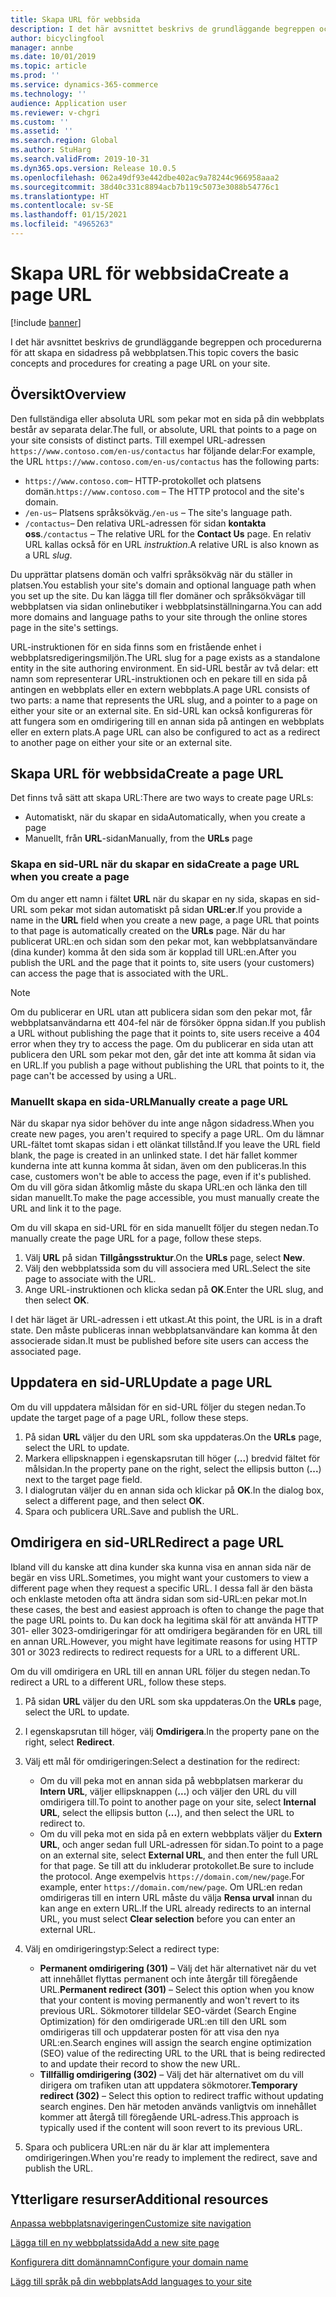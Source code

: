```yaml
---
title: Skapa URL för webbsida
description: I det här avsnittet beskrivs de grundläggande begreppen och procedurerna för att skapa en sidadress på webbplatsen.
author: bicyclingfool
manager: annbe
ms.date: 10/01/2019
ms.topic: article
ms.prod: ''
ms.service: dynamics-365-commerce
ms.technology: ''
audience: Application user
ms.reviewer: v-chgri
ms.custom: ''
ms.assetid: ''
ms.search.region: Global
ms.author: StuHarg
ms.search.validFrom: 2019-10-31
ms.dyn365.ops.version: Release 10.0.5
ms.openlocfilehash: 062a49df93e442dbe402ac9a78244c966958aaa2
ms.sourcegitcommit: 38d40c331c8894acb7b119c5073e3088b54776c1
ms.translationtype: HT
ms.contentlocale: sv-SE
ms.lasthandoff: 01/15/2021
ms.locfileid: "4965263"
---
```

# <a name="create-a-page-url"></a><span data-ttu-id="b0873-103">Skapa URL för webbsida</span><span class="sxs-lookup"><span data-stu-id="b0873-103">Create a page URL</span></span>


[!include [banner](includes/banner.md)]

<span data-ttu-id="b0873-104">I det här avsnittet beskrivs de grundläggande begreppen och procedurerna för att skapa en sidadress på webbplatsen.</span><span class="sxs-lookup"><span data-stu-id="b0873-104">This topic covers the basic concepts and procedures for creating a page URL on your site.</span></span>

## <a name="overview"></a><span data-ttu-id="b0873-105">Översikt</span><span class="sxs-lookup"><span data-stu-id="b0873-105">Overview</span></span>

<span data-ttu-id="b0873-106">Den fullständiga eller absoluta URL som pekar mot en sida på din webbplats består av separata delar.</span><span class="sxs-lookup"><span data-stu-id="b0873-106">The full, or absolute, URL that points to a page on your site consists of distinct parts.</span></span> <span data-ttu-id="b0873-107">Till exempel URL-adressen `https://www.contoso.com/en-us/contactus` har följande delar:</span><span class="sxs-lookup"><span data-stu-id="b0873-107">For example, the URL `https://www.contoso.com/en-us/contactus` has the following parts:</span></span>

- <span data-ttu-id="b0873-108">`https://www.contoso.com`– HTTP-protokollet och platsens domän.</span><span class="sxs-lookup"><span data-stu-id="b0873-108">`https://www.contoso.com` – The HTTP protocol and the site's domain.</span></span>
- <span data-ttu-id="b0873-109">`/en-us`– Platsens språksökväg.</span><span class="sxs-lookup"><span data-stu-id="b0873-109">`/en-us` – The site's language path.</span></span>
- <span data-ttu-id="b0873-110">`/contactus`– Den relativa URL-adressen för sidan **kontakta oss**.</span><span class="sxs-lookup"><span data-stu-id="b0873-110">`/contactus` – The relative URL for the **Contact Us** page.</span></span> <span data-ttu-id="b0873-111">En relativ URL kallas också för en URL *instruktion*.</span><span class="sxs-lookup"><span data-stu-id="b0873-111">A relative URL is also known as a URL *slug*.</span></span>

<span data-ttu-id="b0873-112">Du upprättar platsens domän och valfri språksökväg när du ställer in platsen.</span><span class="sxs-lookup"><span data-stu-id="b0873-112">You establish your site's domain and optional language path when you set up the site.</span></span> <span data-ttu-id="b0873-113">Du kan lägga till fler domäner och språksökvägar till webbplatsen via sidan onlinebutiker i webbplatsinställningarna.</span><span class="sxs-lookup"><span data-stu-id="b0873-113">You can add more domains and language paths to your site through the online stores page in the site's settings.</span></span>

<span data-ttu-id="b0873-114">URL-instruktionen för en sida finns som en fristående enhet i webbplatsredigeringsmiljön.</span><span class="sxs-lookup"><span data-stu-id="b0873-114">The URL slug for a page exists as a standalone entity in the site authoring environment.</span></span> <span data-ttu-id="b0873-115">En sid-URL består av två delar: ett namn som representerar URL-instruktionen och en pekare till en sida på antingen en webbplats eller en extern webbplats.</span><span class="sxs-lookup"><span data-stu-id="b0873-115">A page URL consists of two parts: a name that represents the URL slug, and a pointer to a page on either your site or an external site.</span></span> <span data-ttu-id="b0873-116">En sid-URL kan också konfigureras för att fungera som en omdirigering till en annan sida på antingen en webbplats eller en extern plats.</span><span class="sxs-lookup"><span data-stu-id="b0873-116">A page URL can also be configured to act as a redirect to another page on either your site or an external site.</span></span>

## <a name="create-a-page-url"></a><span data-ttu-id="b0873-117">Skapa URL för webbsida</span><span class="sxs-lookup"><span data-stu-id="b0873-117">Create a page URL</span></span>

<span data-ttu-id="b0873-118">Det finns två sätt att skapa URL:</span><span class="sxs-lookup"><span data-stu-id="b0873-118">There are two ways to create page URLs:</span></span>

- <span data-ttu-id="b0873-119">Automatiskt, när du skapar en sida</span><span class="sxs-lookup"><span data-stu-id="b0873-119">Automatically, when you create a page</span></span>
- <span data-ttu-id="b0873-120">Manuellt, från **URL**-sidan</span><span class="sxs-lookup"><span data-stu-id="b0873-120">Manually, from the **URLs** page</span></span>

### <a name="create-a-page-url-when-you-create-a-page"></a><span data-ttu-id="b0873-121">Skapa en sid-URL när du skapar en sida</span><span class="sxs-lookup"><span data-stu-id="b0873-121">Create a page URL when you create a page</span></span>

<span data-ttu-id="b0873-122">Om du anger ett namn i fältet **URL** när du skapar en ny sida, skapas en sid-URL som pekar mot sidan automatiskt på sidan **URL:er**.</span><span class="sxs-lookup"><span data-stu-id="b0873-122">If you provide a name in the **URL** field when you create a new page, a page URL that points to that page is automatically created on the **URLs** page.</span></span> <span data-ttu-id="b0873-123">När du har publicerat URL:en och sidan som den pekar mot, kan webbplatsanvändare (dina kunder) komma åt den sida som är kopplad till URL:en.</span><span class="sxs-lookup"><span data-stu-id="b0873-123">After you publish the URL and the page that it points to, site users (your customers) can access the page that is associated with the URL.</span></span>

> [!NOTE]
> <span data-ttu-id="b0873-124">Om du publicerar en URL utan att publicera sidan som den pekar mot, får webbplatsanvändarna ett 404-fel när de försöker öppna sidan.</span><span class="sxs-lookup"><span data-stu-id="b0873-124">If you publish a URL without publishing the page that it points to, site users receive a 404 error when they try to access the page.</span></span> <span data-ttu-id="b0873-125">Om du publicerar en sida utan att publicera den URL som pekar mot den, går det inte att komma åt sidan via en URL.</span><span class="sxs-lookup"><span data-stu-id="b0873-125">If you publish a page without publishing the URL that points to it, the page can't be accessed by using a URL.</span></span>

### <a name="manually-create-a-page-url"></a><span data-ttu-id="b0873-126">Manuellt skapa en sida-URL</span><span class="sxs-lookup"><span data-stu-id="b0873-126">Manually create a page URL</span></span>

<span data-ttu-id="b0873-127">När du skapar nya sidor behöver du inte ange någon sidadress.</span><span class="sxs-lookup"><span data-stu-id="b0873-127">When you create new pages, you aren't required to specify a page URL.</span></span> <span data-ttu-id="b0873-128">Om du lämnar URL-fältet tomt skapas sidan i ett olänkat tillstånd.</span><span class="sxs-lookup"><span data-stu-id="b0873-128">If you leave the URL field blank, the page is created in an unlinked state.</span></span> <span data-ttu-id="b0873-129">I det här fallet kommer kunderna inte att kunna komma åt sidan, även om den publiceras.</span><span class="sxs-lookup"><span data-stu-id="b0873-129">In this case, customers won't be able to access the page, even if it's published.</span></span> <span data-ttu-id="b0873-130">Om du vill göra sidan åtkomlig måste du skapa URL:en och länka den till sidan manuellt.</span><span class="sxs-lookup"><span data-stu-id="b0873-130">To make the page accessible, you must manually create the URL and link it to the page.</span></span>

<span data-ttu-id="b0873-131">Om du vill skapa en sid-URL för en sida manuellt följer du stegen nedan.</span><span class="sxs-lookup"><span data-stu-id="b0873-131">To manually create the page URL for a page, follow these steps.</span></span>

1. <span data-ttu-id="b0873-132">Välj **URL** på sidan **Tillgångsstruktur**.</span><span class="sxs-lookup"><span data-stu-id="b0873-132">On the **URLs** page, select **New**.</span></span>
1. <span data-ttu-id="b0873-133">Välj den webbplatssida som du vill associera med URL.</span><span class="sxs-lookup"><span data-stu-id="b0873-133">Select the site page to associate with the URL.</span></span>
1. <span data-ttu-id="b0873-134">Ange URL-instruktionen och klicka sedan på **OK**.</span><span class="sxs-lookup"><span data-stu-id="b0873-134">Enter the URL slug, and then select **OK**.</span></span>

<span data-ttu-id="b0873-135">I det här läget är URL-adressen i ett utkast.</span><span class="sxs-lookup"><span data-stu-id="b0873-135">At this point, the URL is in a draft state.</span></span> <span data-ttu-id="b0873-136">Den måste publiceras innan webbplatsanvändare kan komma åt den associerade sidan.</span><span class="sxs-lookup"><span data-stu-id="b0873-136">It must be published before site users can access the associated page.</span></span>

## <a name="update-a-page-url"></a><span data-ttu-id="b0873-137">Uppdatera en sid-URL</span><span class="sxs-lookup"><span data-stu-id="b0873-137">Update a page URL</span></span>

<span data-ttu-id="b0873-138">Om du vill uppdatera målsidan för en sid-URL följer du stegen nedan.</span><span class="sxs-lookup"><span data-stu-id="b0873-138">To update the target page of a page URL, follow these steps.</span></span>

1. <span data-ttu-id="b0873-139">På sidan **URL** väljer du den URL som ska uppdateras.</span><span class="sxs-lookup"><span data-stu-id="b0873-139">On the **URLs** page, select the URL to update.</span></span>
1. <span data-ttu-id="b0873-140">Markera ellipsknappen i egenskapsrutan till höger (**...**) bredvid fältet för målsidan.</span><span class="sxs-lookup"><span data-stu-id="b0873-140">In the property pane on the right, select the ellipsis button (**...**) next to the target page field.</span></span>
1. <span data-ttu-id="b0873-141">I dialogrutan väljer du en annan sida och klickar på **OK**.</span><span class="sxs-lookup"><span data-stu-id="b0873-141">In the dialog box, select a different page, and then select **OK**.</span></span>
1. <span data-ttu-id="b0873-142">Spara och publicera URL.</span><span class="sxs-lookup"><span data-stu-id="b0873-142">Save and publish the URL.</span></span>

## <a name="redirect-a-page-url"></a><span data-ttu-id="b0873-143">Omdirigera en sid-URL</span><span class="sxs-lookup"><span data-stu-id="b0873-143">Redirect a page URL</span></span>

<span data-ttu-id="b0873-144">Ibland vill du kanske att dina kunder ska kunna visa en annan sida när de begär en viss URL.</span><span class="sxs-lookup"><span data-stu-id="b0873-144">Sometimes, you might want your customers to view a different page when they request a specific URL.</span></span> <span data-ttu-id="b0873-145">I dessa fall är den bästa och enklaste metoden ofta att ändra sidan som sid-URL:en pekar mot.</span><span class="sxs-lookup"><span data-stu-id="b0873-145">In these cases, the best and easiest approach is often to change the page that the page URL points to.</span></span> <span data-ttu-id="b0873-146">Du kan dock ha legitima skäl för att använda HTTP 301- eller 3023-omdirigeringar för att omdirigera begäranden för en URL till en annan URL.</span><span class="sxs-lookup"><span data-stu-id="b0873-146">However, you might have legitimate reasons for using HTTP 301 or 3023 redirects to redirect requests for a URL to a different URL.</span></span>

<span data-ttu-id="b0873-147">Om du vill omdirigera en URL till en annan URL följer du stegen nedan.</span><span class="sxs-lookup"><span data-stu-id="b0873-147">To redirect a URL to a different URL, follow these steps.</span></span>

1. <span data-ttu-id="b0873-148">På sidan **URL** väljer du den URL som ska uppdateras.</span><span class="sxs-lookup"><span data-stu-id="b0873-148">On the **URLs** page, select the URL to update.</span></span>
1. <span data-ttu-id="b0873-149">I egenskapsrutan till höger, välj **Omdirigera**.</span><span class="sxs-lookup"><span data-stu-id="b0873-149">In the property pane on the right, select **Redirect**.</span></span>
1. <span data-ttu-id="b0873-150">Välj ett mål för omdirigeringen:</span><span class="sxs-lookup"><span data-stu-id="b0873-150">Select a destination for the redirect:</span></span>

    - <span data-ttu-id="b0873-151">Om du vill peka mot en annan sida på webbplatsen markerar du **Intern URL**, väljer ellipsknappen (**...**) och väljer den URL du vill omdirigera till.</span><span class="sxs-lookup"><span data-stu-id="b0873-151">To point to another page on your site, select **Internal URL**, select the ellipsis button (**...**), and then select the URL to redirect to.</span></span>
    - <span data-ttu-id="b0873-152">Om du vill peka mot en sida på en extern webbplats väljer du **Extern URL**, och anger sedan full URL-adressen för sidan.</span><span class="sxs-lookup"><span data-stu-id="b0873-152">To point to a page on an external site, select **External URL**, and then enter the full URL for that page.</span></span> <span data-ttu-id="b0873-153">Se till att du inkluderar protokollet.</span><span class="sxs-lookup"><span data-stu-id="b0873-153">Be sure to include the protocol.</span></span> <span data-ttu-id="b0873-154">Ange exempelvis `https://domain.com/new/page`.</span><span class="sxs-lookup"><span data-stu-id="b0873-154">For example, enter `https://domain.com/new/page`.</span></span> <span data-ttu-id="b0873-155">Om URL:en redan omdirigeras till en intern URL måste du välja **Rensa urval** innan du kan ange en extern URL.</span><span class="sxs-lookup"><span data-stu-id="b0873-155">If the URL already redirects to an internal URL, you must select **Clear selection** before you can enter an external URL.</span></span>

1. <span data-ttu-id="b0873-156">Välj en omdirigeringstyp:</span><span class="sxs-lookup"><span data-stu-id="b0873-156">Select a redirect type:</span></span>

    - <span data-ttu-id="b0873-157">**Permanent omdirigering (301)** – Välj det här alternativet när du vet att innehållet flyttas permanent och inte återgår till föregående URL.</span><span class="sxs-lookup"><span data-stu-id="b0873-157">**Permanent redirect (301)** – Select this option when you know that your content is moving permanently and won't revert to its previous URL.</span></span> <span data-ttu-id="b0873-158">Sökmotorer tilldelar SEO-värdet (Search Engine Optimization) för den omdirigerade URL:en till den URL som omdirigeras till och uppdaterar posten för att visa den nya URL:en.</span><span class="sxs-lookup"><span data-stu-id="b0873-158">Search engines will assign the search engine optimization (SEO) value of the redirecting URL to the URL that is being redirected to and update their record to show the new URL.</span></span> 
    - <span data-ttu-id="b0873-159">**Tillfällig omdirigering (302)** – Välj det här alternativet om du vill dirigera om trafiken utan att uppdatera sökmotorer.</span><span class="sxs-lookup"><span data-stu-id="b0873-159">**Temporary redirect (302)** – Select this option to redirect traffic without updating search engines.</span></span> <span data-ttu-id="b0873-160">Den här metoden används vanligtvis om innehållet kommer att återgå till föregående URL-adress.</span><span class="sxs-lookup"><span data-stu-id="b0873-160">This approach is typically used if the content will soon revert to its previous URL.</span></span>

1. <span data-ttu-id="b0873-161">Spara och publicera URL:en när du är klar att implementera omdirigeringen.</span><span class="sxs-lookup"><span data-stu-id="b0873-161">When you're ready to implement the redirect, save and publish the URL.</span></span>

## <a name="additional-resources"></a><span data-ttu-id="b0873-162">Ytterligare resurser</span><span class="sxs-lookup"><span data-stu-id="b0873-162">Additional resources</span></span>

[<span data-ttu-id="b0873-163">Anpassa webbplatsnavigeringen</span><span class="sxs-lookup"><span data-stu-id="b0873-163">Customize site navigation</span></span>](customize-site-navigation.md)

[<span data-ttu-id="b0873-164">Lägga till en ny webbplatssida</span><span class="sxs-lookup"><span data-stu-id="b0873-164">Add a new site page</span></span>](add-new-page.md)

[<span data-ttu-id="b0873-165">Konfigurera ditt domännamn</span><span class="sxs-lookup"><span data-stu-id="b0873-165">Configure your domain name</span></span>](configure-your-domain-name.md)

[<span data-ttu-id="b0873-166">Lägg till språk på din webbplats</span><span class="sxs-lookup"><span data-stu-id="b0873-166">Add languages to your site</span></span>](add-languages-to-site.md)
